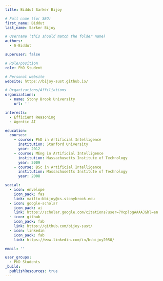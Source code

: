 ```yaml
---
title: Biddut Sarker Bijoy

# Full name (for SEO)
first_name: Biddut
last_name: Sarker Bijoy

# Username (this should match the folder name)
authors:
  - G-Biddut

superuser: false

# Role/position
role: PhD Student

# Personal website
website: https://bijoy-sust.github.io/

# Organizations/Affiliations
organizations:
  - name: Stony Brook University
    url: ''

interests:
  - Efficient Reasoning
  - Agentic AI

education:
  courses:
    - course: PhD in Artificial Intelligence
      institution: Stanford University
      year: 2012
    - course: MEng in Artificial Intelligence
      institution: Massachusetts Institute of Technology
      year: 2009
    - course: BSc in Artificial Intelligence
      institution: Massachusetts Institute of Technology
      year: 2008

social:
  - icon: envelope
    icon_pack: fas
    link: mailto:bbijoy@cs.stonybrook.edu
  - icon: google-scholar
    icon_pack: ai
    link: https://scholar.google.com/citations?user=7VcplpgAAAAJ&hl=en
  - icon: github
    icon_pack: fab
    link: https://github.com/bijoy-sust/
  - icon: linkedin
    icon_pack: fab
    link: https://www.linkedin.com/in/bsbijoy2050/

email: ''

user_groups:
  - PhD Students
_build:
  publishResources: true
---
```

